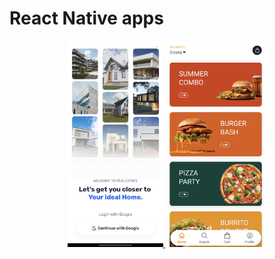 # React Native apps

<p align="center">
  <a href="./real-estate/" title="Real Estate">
    <img src="./real-estate/assets/1.jpg"alt="Real Estate" height="330px">
  </a>
  <a href="./real-estate/" title="Foodi">
    <img src="./foodi/assets/3.jpg"alt="Foodi" height="330px">
  </a>
</p>
